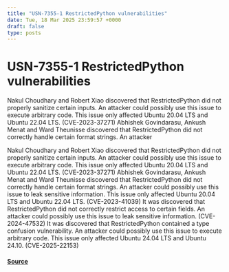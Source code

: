 ```yaml
---
title: "USN-7355-1 RestrictedPython vulnerabilities"
date: Tue, 18 Mar 2025 23:59:57 +0000
draft: false
type: posts
---
```

# USN-7355-1 RestrictedPython vulnerabilities





Nakul Choudhary and Robert Xiao discovered that RestrictedPython did not properly sanitize certain inputs. An attacker could possibly use this issue to execute arbitrary code. This issue only affected Ubuntu 20.04 LTS and Ubuntu 22.04 LTS. (CVE-2023-37271) Abhishek Govindarasu, Ankush Menat and Ward Theunisse discovered that RestrictedPython did not correctly handle certain format strings. An attacker

Nakul Choudhary and Robert Xiao discovered that RestrictedPython did not properly sanitize certain inputs. An attacker could possibly use this issue to execute arbitrary code. This issue only affected Ubuntu 20.04 LTS and Ubuntu 22.04 LTS. (CVE-2023-37271) Abhishek Govindarasu, Ankush Menat and Ward Theunisse discovered that RestrictedPython did not correctly handle certain format strings. An attacker could possibly use this issue to leak sensitive information. This issue only affected Ubuntu 20.04 LTS and Ubuntu 22.04 LTS. (CVE-2023-41039) It was discovered that RestrictedPython did not correctly restrict access to certain fields. An attacker could possibly use this issue to leak sensitive information. (CVE-2024-47532) It was discovered that RestrictedPython contained a type confusion vulnerability. An attacker could possibly use this issue to execute arbitrary code. This issue only affected Ubuntu 24.04 LTS and Ubuntu 24.10. (CVE-2025-22153)

#### [Source](https://ubuntu.com/security/notices/USN-7355-1)

